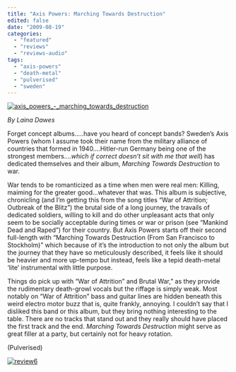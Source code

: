 ```yaml
---
title: "Axis Powers: Marching Towards Destruction"
edited: false
date: "2009-08-19"
categories:
  - "featured"
  - "reviews"
  - "reviews-audio"
tags:
  - "axis-powers"
  - "death-metal"
  - "pulverised"
  - "sweden"
---
```


[![axis_powers_-_marching_towards_destruction](http://www.hellbound.ca/wp-content/uploads/2009/08/axis_powers_-_marching_towards_destruction-299x300.jpg "axis_powers_-_marching_towards_destruction")](http://www.hellbound.ca/wp-content/uploads/2009/08/axis_powers_-_marching_towards_destruction.jpg)

_By Laina Dawes_

Forget concept albums…..have you heard of concept bands? Sweden’s Axis Powers (whom I assume took their name from the military alliance of countries that formed in 1940….Hitler-run Germany being one of the strongest members…._which if correct doesn’t sit with me that well_) has dedicated themselves and their album, _Marching Towards Destruction_ to war.

War tends to be romanticized as a time when men were real men: Killing, maiming for the greater good…whatever that was. This album is subjective, chronicling (and I’m getting this from the song titles “War of Attrition; Outbreak of the Blitz”) the brutal side of a long journey, the travails of dedicated soldiers, willing to kill and do other unpleasant acts that only seem to be socially acceptable during times or war or prison (see “Mankind Dead and Raped”) for their country. But Axis Powers starts off their second full-length with “Marching Towards Destruction (From San Francisco to Stockholm)” which because of it’s the introduction to not only the album but the journey that they have so meticulously described, it feels like it should be heavier and more up-tempo but instead, feels like a tepid death-metal ‘lite’ instrumental with little purpose.

Things do pick up with “War of Attrition” and Brutal War,” as they provide the rudimentary death-growl vocals but the riffage is simply weak. Most notably on “War of Attrition” bass and guitar lines are hidden beneath this weird electro motor buzz that is, quite frankly, annoying. I couldn’t say that I disliked this band or this album, but they bring nothing interesting to the table. There are no tracks that stand out and they really should have placed the first track and the end. _Marching Towards Destruction_ might serve as great filler at a party, but certainly not for heavy rotation.

(Pulverised)

[![review6](http://www.hellbound.ca/wp-content/uploads/2009/08/review6.png "review6")](http://www.hellbound.ca/wp-content/uploads/2009/08/review6.png)
